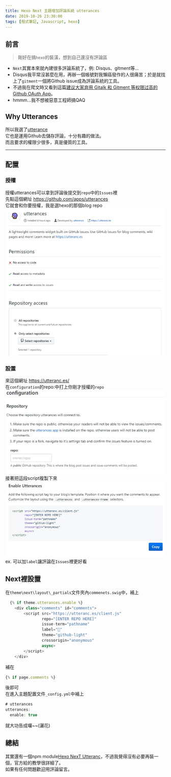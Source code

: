 ```yaml
---
title: Hexo Next 主題增加評論系統 utterances
date: 2019-10-26 23:30:00
tags: [程式筆記, Javascript, hexo]
---
```

## 前言
> 剛好在搞`hexo`的裝潢，想到自己還沒有評論區

- `Next`其實本來就內建很多評論系統了，例: Disqus、gitment等...
- Disqus我平常沒甚麼在用，再辦一個帳號對我懶癌發作的人很痛苦；於是就找上了`gitment`一個將Github issue成為評論系統的工具。
- 不過我在爬文時又看到這篇[建议大家弃用 Gitalk 和 Gitment 等权限过高的 Github OAuth App](https://www.v2ex.com/t/535608)。
- hmmm...我不想被惡意工程師搞QAQ

## Why Utterances
所以我選了[utterance](https://utteranc.es/)<br>
它也是運用Github去儲存評論，十分有趣的做法。<br>
而且要求的權限少很多，真是優質的工具。

---

## 配置

### 授權
授權utterances可以拿到評論後提交到`repo`中的`Issues`裡<br>
先點這個網址 https://github.com/apps/utterances<br>
它就會和你要授權，我是選hexo的那個blog repo
![](https://raw.githubusercontent.com/kidneyweakx/img-host/image/image/utter-01.jpg)

### 設置
來這個網址 https://utteranc.es/ <br>
在`configuration`的repo:中打上你剛才授權的`repo`
![](https://raw.githubusercontent.com/kidneyweakx/img-host/image/image/utter-02.jpg)
接著把這段script複製下來
![](https://raw.githubusercontent.com/kidneyweakx/img-host/image/image/utter-03.jpg)
ex. 可以加`label`讓評論在`Issues`裡更好看

## Next裡設置
在`theme\next\layout\_partials`文件夾內`commenets.swig`中，補上
```js 
  {% if theme.utterances.enable %}
    <div class="comments" id="comments">
        <script src="https://utteranc.es/client.js"
                repo="[ENTER REPO HERE]"
                issue-term="pathname"
                label="💬"
                theme="github-light"
                crossorigin="anonymous"
                async>
        </script>
    </div>
```
補在
```js 
{% if page.comments %}
```
後即可<br>
在進入主題配置文件`_config.yml`中補上
```js
# utterances
utterances:
  enable: true
```
就大功告成囉~~(灑花)

## 總結
其實還有一個npm module[Hexo NexT Utteranc](https://github.com/theme-next/hexo-next-utteranc)，不過我覺得沒有必要再裝一個，官方給的教學很詳細了。<br>
如果有任何問題歡迎用評論留言。
